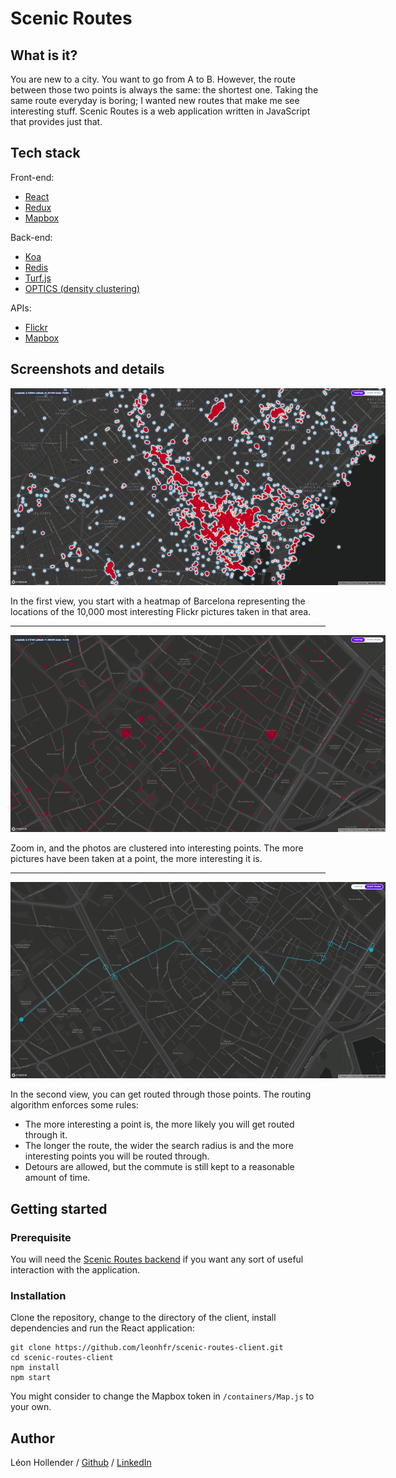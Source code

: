 # Scenic Routes

## What is it?

You are new to a city. You want to go from A to B. However, the route between those two points is always the same: the shortest one. Taking the same route everyday is boring; I wanted new routes that make me see interesting stuff. Scenic Routes is a web application written in JavaScript that provides just that.

## Tech stack

Front-end:
- [React](https://reactjs.org/)
- [Redux](https://redux.js.org/)
- [Mapbox](https://www.mapbox.com/)

Back-end:
- [Koa](https://koajs.com/)
- [Redis](https://redis.io/)
- [Turf.js](http://turfjs.org/)
- [OPTICS (density clustering)](https://github.com/uhho/density-clustering)

APIs:
- [Flickr](https://www.flickr.com/services/api/)
- [Mapbox](https://www.mapbox.com/)

## Screenshots and details

<p align="center">
  <img style="max-width:600px;" src="./docs/heatmap.png" />
</p>

In the first view, you start with a heatmap of Barcelona representing the locations of the 10,000 most interesting Flickr pictures taken in that area.

---

<p align="center">
  <img style="max-width:600px;" src="./docs/clusters.png" />
</p>

Zoom in, and the photos are clustered into interesting points. The more pictures have been taken at a point, the more interesting it is.

---

<p align="center">
  <img style="max-width:600px;" src="./docs/route.png" />
</p>

In the second view, you can get routed through those points. The routing algorithm enforces some rules:
- The more interesting a point is, the more likely you will get routed through it.
- The longer the route, the wider the search radius is and the more interesting points you will be routed through.
- Detours are allowed, but the commute is still kept to a reasonable amount of time.

## Getting started

### Prerequisite

You will need the [Scenic Routes backend](https://github.com/leonhfr/scenic-routes) if you want any sort of useful interaction with the application.

### Installation

Clone the repository, change to the directory of the client, install dependencies and run the React application:
```shell
git clone https://github.com/leonhfr/scenic-routes-client.git
cd scenic-routes-client
npm install
npm start
```

You might consider to change the Mapbox token in `/containers/Map.js` to your own.

## Author

Léon Hollender / [Github](https://github.com/leonhfr) / [LinkedIn](https://www.linkedin.com/in/leonhollender/)

